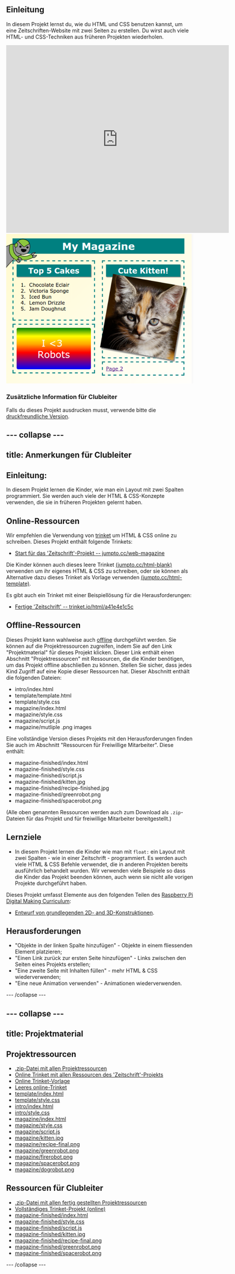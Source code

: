## Einleitung

In diesem Projekt lernst du, wie du HTML und CSS benutzen kannst, um eine Zeitschriften-Website mit zwei Seiten zu erstellen. Du wirst auch viele HTML- und CSS-Techniken aus früheren Projekten wiederholen.

<div class="trinket">
  <iframe src="https://trinket.io/embed/html/a41e4e1c5c?outputOnly=true&start=result" width="600" height="505" frameborder="0" marginwidth="0" marginheight="0" allowfullscreen>
  </iframe>
  <img src="images/magazine-final.png">
</div>

### Zusätzliche Information für Clubleiter

Falls du dieses Projekt ausdrucken musst, verwende bitte die [druckfreundliche Version](https://projects.raspberrypi.org/en/projects/magazine/print).

## \--- collapse \---

## title: Anmerkungen für Clubleiter

## Einleitung:

In diesem Projekt lernen die Kinder, wie man ein Layout mit zwei Spalten programmiert. Sie werden auch viele der HTML & CSS-Konzepte verwenden, die sie in früheren Projekten gelernt haben.

## Online-Ressourcen

Wir empfehlen die Verwendung von [trinket](https://trinket.io/) um HTML & CSS online zu schreiben. Dieses Projekt enthält folgende Trinkets:

* [Start für das 'Zeitschrift'-Projekt -- jumpto.cc/web-magazine](http://jumpto.cc/web-magazine)

Die Kinder können auch dieses leere Trinket [(jumpto.cc/html-blank)](http://jumpto.cc/html-blank) verwenden um ihr eigenes HTML & CSS zu schreiben, oder sie können als Alternative dazu dieses Trinket als Vorlage verwenden [(jumpto.cc/html-template)](http://jumpto.cc/html-template).

Es gibt auch ein Trinket mit einer Beispiellösung für die Herausforderungen:

* [Fertige 'Zeitschrift' -- trinket.io/html/a41e4e1c5c](https://trinket.io/html/a41e4e1c5c)

## Offline-Ressourcen

Dieses Projekt kann wahlweise auch [offline](https://www.codeclubprojects.org/en-GB/resources/webdev-working-offline/) durchgeführt werden. Sie können auf die Projektressourcen zugreifen, indem Sie auf den Link "Projektmaterial" für dieses Projekt klicken. Dieser Link enthält einen Abschnitt "Projektressourcen" mit Ressourcen, die die Kinder benötigen, um das Projekt offline abschließen zu können. Stellen Sie sicher, dass jedes Kind Zugriff auf eine Kopie dieser Ressourcen hat. Dieser Abschnitt enthält die folgenden Dateien:

* intro/index.html
* template/template.html
* template/style.css
* magazine/index.html
* magazine/style.css
* magazine/script.js
* magazine/mutliple .png images

Eine vollständige Version dieses Projekts mit den Herausforderungen finden Sie auch im Abschnitt "Ressourcen für Freiwillige Mitarbeiter". Diese enthält:

* magazine-finished/index.html
* magazine-finished/style.css
* magazine-finished/script.js
* magazine-finished/kitten.jpg
* magazine-finished/recipe-finished.jpg
* magazine-finished/greenrobot.png
* magazine-finished/spacerobot.png

(Alle oben genannten Ressourcen werden auch zum Download als `.zip`-Dateien für das Projekt und für freiwillige Mitarbeiter bereitgestellt.)

## Lernziele

* In diesem Projekt lernen die Kinder wie man mit `float:` ein Layout mit zwei Spalten - wie in einer Zeitschrift - programmiert. Es werden auch viele HTML & CSS Befehle verwendet, die in anderen Projekten bereits ausführlich behandelt wurden. Wir verwenden viele Beispiele so dass die Kinder das Projekt beenden können, auch wenn sie nicht alle vorigen Projekte durchgeführt haben. 

Dieses Projekt umfasst Elemente aus den folgenden Teilen des [Raspberry Pi Digital Making Curriculum](http://rpf.io/curriculum):

* [Entwurf von grundlegenden 2D- and 3D-Konstruktionen](https://www.raspberrypi.org/curriculum/design/creator).

## Herausforderungen

* "Objekte in der linken Spalte hinzufügen" - Objekte in einem fliessenden Element platzieren;
* "Einen Link zurück zur ersten Seite hinzufügen" - Links zwischen den Seiten eines Projekts erstellen;
* "Eine zweite Seite mit Inhalten füllen" - mehr HTML & CSS wiederverwenden;
* "Eine neue Animation verwenden" - Animationen wiederverwenden.

\--- /collapse \---

## \--- collapse \---

## title: Projektmaterial

## Projektressourcen

* [.zip-Datei mit allen Projektressourcen](resources/magazine-project-resources.zip)
* [Online Trinket mit allen Ressourcen des 'Zeitschrift'-Projekts](http://jumpto.cc/web-magazine)
* [Online Trinket-Vorlage](http://jumpto.cc/trinket-template)
* [Leeres online-Trinket](http://jumpto.cc/trinket-blank)
* [template/index.html](resources/template-index.html)
* [template/style.css](resources/template-style.css)
* [intro/index.html](resources/intro-index.html)
* [intro/style.css](resources/intro-style.css)
* [magazine/index.html](resources/magazine-index.html)
* [magazine/style.css](resources/magazine-style.css)
* [magazine/script.js](resources/magazine-script.js)
* [magazine/kitten.jpg](resources/magazine-kitten.jpg)
* [magazine/recipe-final.png](resources/magazine-recipe-final.png)
* [magazine/greenrobot.png](resources/magazine-greenrobot.png)
* [magazine/firerobot.png](resources/magazine-firerobot.png)
* [magazine/spacerobot.png](resources/magazine-spacerobot.png)
* [magazine/dogrobot.png](resources/magazine-dogrobot.png)

## Ressourcen für Clubleiter

* [.zip-Datei mit allen fertig gestellten Projektressourcen](resources/magazine-volunteer-resources.zip)
* [Vollständiges Trinket-Projekt (online)](https://trinket.io/html/a41e4e1c5c)
* [magazine-finished/index.html](resources/magazine-finished-index.html)
* [magazine-finished/style.css](resources/magazine-finished-style.css)
* [magazine-finished/script.js](resources/magazine-finished-script.js)
* [magazine-finished/kitten.jpg](resources/magazine-finished-kitten.jpg)
* [magazine-finished/recipe-final.png](resources/magazine-finished-recipe-final.png)
* [magazine-finished/greenrobot.png](resources/magazine-finished-greenrobot.png)
* [magazine-finished/spacerobot.png](resources/magazine-finished-spacerobot.png)

\--- /collapse \---